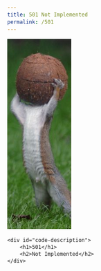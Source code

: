 ```yaml
---
title: 501 Not Implemented
permalink: /501
---
```

<div class="status-page-container">
<div>
    <img src="/assets/img/code/501.jpg" alt="501 Not Implemented" />

    <div id="code-description">
        <h1>501</h1>
        <h2>Not Implemented</h2>
    </div>
</div>
</div>
